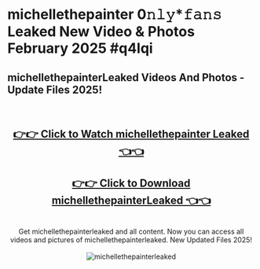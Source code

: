 # michellethepainter 0𝚗𝚕𝚢*𝚏𝚊𝚗𝚜 Leaked New Video & Photos February 2025 #q4lqi

<h2>michellethepainterLeaked Videos And Photos - Update Files 2025!</h2>
<br>
<div align="center">
<h2><a href="https://mediaupload.pro?title=michellethepainter&ref=11F" rel="nofollow">👉👉 Click to Watch michellethepainter Leaked 👈👈</a></h2>
<h2><a href="https://mediaupload.pro?title=michellethepainter&ref=11F" rel="nofollow">👉👉 Click to Download michellethepainterLeaked 👈👈</a></h2>
<br>
Get michellethepainterleaked and all content. Now you can access all videos and pictures of michellethepainterleaked. New Updated Files 2025!
<br>
<br>
<a href="https://mediaupload.pro?title=michellethepainter&ref=11F" rel="nofollow" data-target="animated-image.originalLink"><img src="https://i.ibb.co/Gkj2r4b/banner.png" alt="michellethepainterleaked" style="max-width: 100%; display: inline-block;" data-target="animated-image.originalImage"></a>
</div>
<br>


